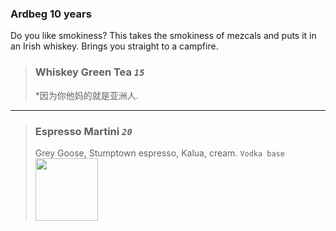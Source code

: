 ### Ardbeg 10 years
Do you like smokiness? This takes the smokiness of mezcals and puts it in an Irish whiskey. Brings you straight to a campfire. 

>### Whiskey Green Tea *`15`*
> *因为你他妈的就是亚洲人.

---


>### Espresso Martini *`20`*
> Grey Goose, Stumptown espresso, Kalua, cream. `Vodka base`  
><img src= "drinks.espresso.png" width="100" height="100">



